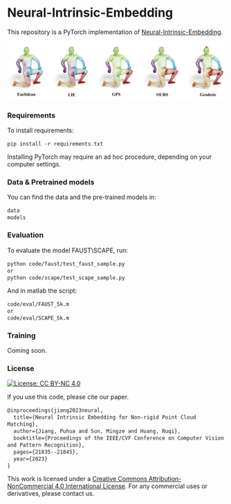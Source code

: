 # Neural-Intrinsic-Embedding

This repository is a PyTorch implementation of [Neural-Intrinsic-Embedding](https://openaccess.thecvf.com/content/CVPR2023/papers/Jiang_Neural_Intrinsic_Embedding_for_Non-Rigid_Point_Cloud_Matching_CVPR_2023_paper.pdf).

![teaser](img/teaser.png)



### Requirements

To install requirements:

```setup
pip install -r requirements.txt
```
Installing PyTorch may require an ad hoc procedure, depending on your computer settings.

### Data & Pretrained models
You can find the data and the pre-trained models in:
```
data
models
```


### Evaluation

To evaluate the model  FAUST\SCAPE, run:

```eval
python code/faust/test_faust_sample.py
or
python code/scape/test_scape_sample.py
```
And in matlab the script:
```eval
code/eval/FAUST_5k.m
or 
code/eval/SCAPE_5k.m
```

### Training

Coming soon.




### License
[![License: CC BY-NC 4.0](https://img.shields.io/badge/License-CC%20BY--NC%204.0-lightgrey.svg)](https://creativecommons.org/licenses/by-nc/4.0/)

If you use this code, please cite our paper.

```
@inproceedings{jiang2023neural,
  title={Neural Intrinsic Embedding for Non-rigid Point Cloud Matching},
  author={Jiang, Puhua and Sun, Mingze and Huang, Ruqi},
  booktitle={Proceedings of the IEEE/CVF Conference on Computer Vision and Pattern Recognition},
  pages={21835--21845},
  year={2023}
}
```

This work is licensed under a [Creative Commons Attribution-NonCommercial 4.0 International License](http://creativecommons.org/licenses/by-nc/4.0/). 
For any commercial uses or derivatives, please contact us.